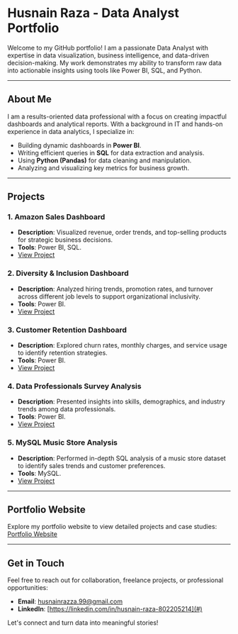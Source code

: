 # Husnain Raza - Data Analyst Portfolio

Welcome to my GitHub portfolio! I am a passionate Data Analyst with expertise in data visualization, business intelligence, and data-driven decision-making. My work demonstrates my ability to transform raw data into actionable insights using tools like Power BI, SQL, and Python.

---

## About Me

I am a results-oriented data professional with a focus on creating impactful dashboards and analytical reports. With a background in IT and hands-on experience in data analytics, I specialize in:
- Building dynamic dashboards in **Power BI**.
- Writing efficient queries in **SQL** for data extraction and analysis.
- Using **Python (Pandas)** for data cleaning and manipulation.
- Analyzing and visualizing key metrics for business growth.

---

## Projects

### 1. **Amazon Sales Dashboard**
- **Description**: Visualized revenue, order trends, and top-selling products for strategic business decisions.
- **Tools**: Power BI, SQL.
- [View Project](#)

### 2. **Diversity & Inclusion Dashboard**
- **Description**: Analyzed hiring trends, promotion rates, and turnover across different job levels to support organizational inclusivity.
- **Tools**: Power BI.
- [View Project](#)

### 3. **Customer Retention Dashboard**
- **Description**: Explored churn rates, monthly charges, and service usage to identify retention strategies.
- **Tools**: Power BI.
- [View Project](#)

### 4. **Data Professionals Survey Analysis**
- **Description**: Presented insights into skills, demographics, and industry trends among data professionals.
- **Tools**: Power BI.
- [View Project](#)

### 5. **MySQL Music Store Analysis**
- **Description**: Performed in-depth SQL analysis of a music store dataset to identify sales trends and customer preferences.
- **Tools**: MySQL.
- [View Project](#)

---

## Portfolio Website
Explore my portfolio website to view detailed projects and case studies: [Portfolio Website](#)

---

## Get in Touch
Feel free to reach out for collaboration, freelance projects, or professional opportunities:
- **Email**: [husnainrazza.99@gmail.com](mailto:husnainrazza.99@gmail.com)
- **LinkedIn**: [https://linkedin.com/in/husnain-raza-802205214](#)

Let's connect and turn data into meaningful stories!
